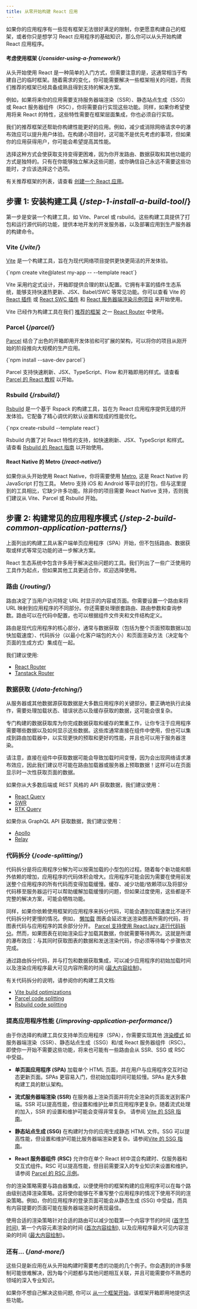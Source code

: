 ```yaml
---
title: 从零开始构建 React 应用
---
```


<Intro>

如果你的应用程序有一些现有框架无法很好满足的限制，你更愿意构建自己的框架，或者你只是想学习 React 应用程序的基础知识，那么你可以从头开始构建 React 应用程序。

</Intro>

<DeepDive>

#### 考虑使用框架 {/*consider-using-a-framework*/}

从头开始使用 React 是一种简单的入门方式，但需要注意的是，这通常相当于构建自己的临时框架。随着需求的变化，你可能需要解决一些框架相关的问题，而我们推荐的框架已经具备成熟且得到支持的解决方案。

例如，如果将来你的应用需要支持服务器端渲染（SSR）、静态站点生成（SSG）或 React 服务器组件（RSC），你将需要自行实现这些功能。同样，如果你希望使用将来 React 的特性，这些特性需要在框架层面集成，你也必须自行实现。

我们的推荐框架还帮助你构建性能更好的应用。例如，减少或消除网络请求中的瀑布效应可以提升用户体验。在构建小项目时，这可能不是优先考虑的事项，但如果你的应用获得用户，你可能会希望提高其性能。

选择这种方式会使获取支持变得更困难，因为你开发路由、数据获取和其他功能的方式是独特的。只有在你能够独立解决这些问题，或你确信自己永远不需要这些功能时，才应该选择这个选项。

有关推荐框架的列表，请查看 [创建一个 React 应用](/learn/creating-a-react-app)。

</DeepDive>


## 步骤 1: 安装构建工具 {/*step-1-install-a-build-tool*/}

第一步是安装一个构建工具，如 Vite、Parcel 或 rsbuild。这些构建工具提供了打包和运行源代码的功能，提供本地开发的开发服务器，以及部署应用到生产服务器的构建命令。

### Vite {/*vite*/}

[Vite](https://vite.dev/) 是一个构建工具，旨在为现代网络项目提供更快更简洁的开发体验。

<TerminalBlock>
{`npm create vite@latest my-app -- --template react`}
</TerminalBlock>

Vite 采用约定式设计，开箱即提供合理的默认配置。它拥有丰富的插件生态系统，能够支持快速热更新、JSX、Babel/SWC 等常见功能。你可以查看 Vite 的 [React 插件](https://vite.dev/plugins/#vitejs-plugin-react) 或 [React SWC 插件](https://vite.dev/plugins/#vitejs-plugin-react-swc) 和 [React 服务器端渲染示例项目](https://vite.dev/guide/ssr.html#example-projects) 来开始使用。

Vite 已经作为构建工具在我们 [推荐的框架](/learn/creating-a-react-app) 之一 [React Router](https://reactrouter.com/start/framework/installation) 中使用。

### Parcel {/*parcel*/}

[Parcel](https://parceljs.org/) 结合了出色的开箱即用开发体验和可扩展的架构，可以将你的项目从刚开始的阶段推向大规模的生产应用。

<TerminalBlock>
{`npm install --save-dev parcel`}
</TerminalBlock>

Parcel 支持快速刷新、JSX、TypeScript、Flow 和开箱即用的样式。请查看 [Parcel 的 React 教程](https://parceljs.org/recipes/react/#getting-started) 以开始。

### Rsbuild {/*rsbuild*/}

[Rsbuild](https://rsbuild.dev/) 是一个基于 Rspack 的构建工具，旨在为 React 应用程序提供无缝的开发体验。它配备了精心调优的默认设置和现成的性能优化。

<TerminalBlock>
{`npx create-rsbuild --template react`}
</TerminalBlock>

Rsbuild 内置了对 React 特性的支持，如快速刷新、JSX、TypeScript 和样式。请查看 [Rsbuild 的 React 指南](https://rsbuild.dev/zh/guide/framework/react) 以开始使用。

<Note>

#### React Native 的 Metro {/*react-native*/}

如果你从头开始使用 React Native，你将需要使用 [Metro](https://metrobundler.dev/), 这是 React Native 的 JavaScript 打包工具。 Metro 支持 iOS 和 Android 等平台的打包，但与这里提到的工具相比，它缺少许多功能。除非你的项目需要 React Native 支持，否则我们建议从 Vite、Parcel 或 Rsbuild 开始。

</Note>

## 步骤 2: 构建常见的应用程序模式 {/*step-2-build-common-application-patterns*/}

上面列出的构建工具从客户端单页应用程序（SPA）开始，但不包括路由、数据获取或样式等常见功能的进一步解决方案。

React 生态系统中包含许多用于解决这些问题的工具。我们列出了一些广泛使用的工具作为起点，但如果其他工具更适合你，欢迎选择使用。

### 路由 {/*routing*/}

路由决定了当用户访问特定 URL 时显示的内容或页面。你需要设置一个路由来将 URL 映射到应用程序的不同部分。你还需要处理嵌套路由、路由参数和查询参数。路由可以在代码中配置，也可以根据组件文件夹和文件结构定义。

路由是现代应用程序的核心部分，通常与数据获取（包括为整个页面预取数据以加快加载速度）、代码拆分（以最小化客户端包的大小）和页面渲染方法（决定每个页面的生成方式）集成在一起。

我们建议使用:

- [React Router](https://reactrouter.com/start/framework/custom)
- [Tanstack Router](https://tanstack.com/router/latest)


### 数据获取 {/*data-fetching*/}

从服务器或其他数据源获取数据是大多数应用程序的关键部分。要正确地执行此操作，需要处理加载状态、错误状态以及缓存获取的数据，这可能会很复杂。

专门构建的数据获取库为你完成数据获取和缓存的繁重工作，让你专注于应用程序需要哪些数据以及如何显示这些数据。这些库通常直接在组件中使用，但也可以集成到路由加载器中，以实现更快的预取和更好的性能，并且也可以用于服务器渲染。

请注意，直接在组件中获取数据可能会导致加载时间变慢，因为会出现网络请求瀑布效应，因此我们建议尽可能在路由加载器或服务器上预取数据！这样可以在页面显示时一次性获取页面的数据。

如果你从大多数后端或 REST 风格的 API 获取数据，我们建议使用：

- [React Query](https://react-query.tanstack.com/)
- [SWR](https://swr.vercel.app/)
- [RTK Query](https://redux-toolkit.js.org/rtk-query/overview)

如果你从 GraphQL API 获取数据，我们建议使用：

- [Apollo](https://www.apollographql.com/docs/react)
- [Relay](https://relay.dev/)


### 代码拆分 {/*code-splitting*/}

代码拆分是将应用程序分解为可以按需加载的小型包的过程。随着每个新功能和额外依赖的增加，应用程序的代码体积会增大。应用程序可能会因为需要在使用前发送整个应用程序的所有代码而变得加载缓慢。缓存、减少功能/依赖项以及将部分代码移至服务器运行可以帮助缓解加载缓慢的问题，但如果过度使用，这些都是不完整的解决方案，可能会牺牲功能。

同样，如果你依赖使用框架的应用程序来拆分代码，可能会遇到加载速度比不进行代码拆分时更慢的情况。例如， [懒加载](/reference/react/lazy) 图表会延迟发送渲染图表所需的代码，将图表代码与应用程序的其余部分分开。 [Parcel 支持使用 React.lazy 进行代码拆分](https://parceljs.org/recipes/react/#code-splitting)。然而，如果图表在初始渲染后才加载其数据，你就需要等待两次。这就是所谓的瀑布效应：与其同时获取图表的数据和发送渲染代码，你必须等待每个步骤依次完成。

通过路由拆分代码，并与打包和数据获取集成，可以减少应用程序的初始加载时间以及渲染应用程序最大可见内容所需的时间 ([最大内容绘制](https://web.dev/articles/lcp))。

有关代码拆分的说明，请参阅你的构建工具文档:
- [Vite build optimizations](https://v3.vitejs.dev/guide/features.html#build-optimizations)
- [Parcel code splitting](https://parceljs.org/features/code-splitting/)
- [Rsbuild code splitting](https://rsbuild.dev/guide/optimization/code-splitting)

### 提高应用程序性能 {/*improving-application-performance*/}

由于你选择的构建工具仅支持单页应用程序（SPA），你需要实现其他 [渲染模式](https://www.patterns.dev/vanilla/rendering-patterns) 如服务器端渲染（SSR）、静态站点生成（SSG）和/或 React 服务器组件（RSC）。即使你一开始不需要这些功能，将来也可能有一些路由会从 SSR、SSG 或 RSC 中受益。

* **单页面应用程序 (SPA)** 加载单个 HTML 页面，并在用户与应用程序交互时动态更新页面。SPAs 更容易入门，但初始加载时间可能较慢。SPAs 是大多数构建工具的默认架构。

* **流式服务器端渲染 (SSR)** 在服务器上渲染页面并将完全渲染的页面发送到客户端。SSR 可以提高性能，但设置和维护比单页应用程序更复杂。随着流式处理的加入，SSR 的设置和维护可能会变得非常复杂。 请参阅 [Vite 的 SSR 指南]( https://vite.dev/guide/ssr)。

* **静态站点生成 (SSG)** 在构建时为你的应用生成静态 HTML 文件。SSG 可以提高性能，但设置和维护可能比服务器端渲染更复杂。请参阅[Vite 的 SSG 指南](https://vite.dev/guide/ssr.html#pre-rendering-ssg)。

* **React 服务器组件 (RSC)** 允许你在单个 React 树中混合构建时、仅服务器和交互式组件。RSC 可以提高性能，但目前需要深入的专业知识来设置和维护。请参阅 [Parcel 的 RSC 示例](https://github.com/parcel-bundler/rsc-examples)。

你的渲染策略需要与路由器集成，以便使用你的框架构建的应用程序可以在每个路由级别选择渲染策略。这将使你能够在不重写整个应用程序的情况下使用不同的渲染策略。例如，你的应用程序的登录页面可能会从静态生成 (SSG) 中受益，而具有内容提要的页面可能在服务器端渲染时表现最佳。

使用合适的渲染策略针对合适的路由可以减少加载第一个内容字节的时间 ([首字节时间](https://web.dev/articles/ttfb)), 第一个内容元素渲染的时间 ([首次内容绘制](https://web.dev/articles/fcp)), 以及应用程序最大可见内容渲染的时间 ([最大内容绘制](https://web.dev/articles/lcp))。

### 还有... {/*and-more*/}

这些只是新应用在从头开始构建时需要考虑的功能的几个例子。你会遇到的许多限制可能很难解决，因为每个问题都与其他问题相互关联，并且可能需要你不熟悉的领域的深入专业知识。

如果你不想自己解决这些问题, 你可以 [从一个框架开始](/learn/creating-a-react-app)，该框架开箱即用地提供这些功能。
